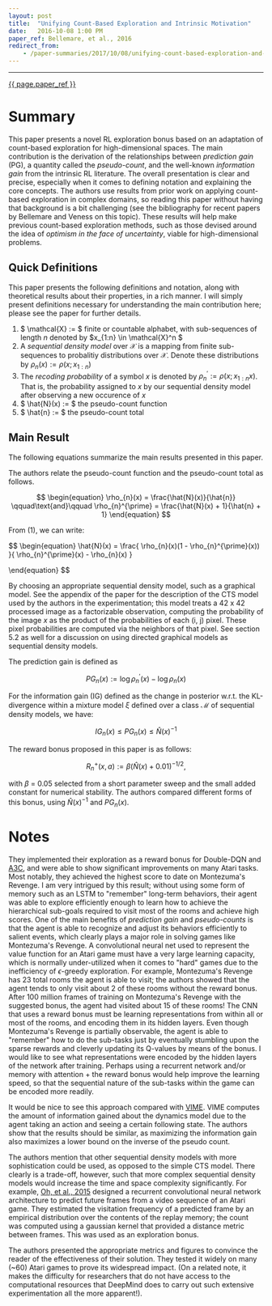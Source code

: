 ```yaml
---
layout: post
title:	"Unifying Count-Based Exploration and Intrinsic Motivation"
date: 	2016-10-08 1:00 PM
paper_ref: Bellemare, et al., 2016
redirect_from: 
    - /paper-summaries/2017/10/08/unifying-count-based-exploration-and-intrinsic-motivation.html
---
```


<script type="text/javascript" async
  src="https://cdn.mathjax.org/mathjax/latest/MathJax.js?config=TeX-MML-AM_CHTML">
</script>

<script type="text/x-mathjax-config">
MathJax.Hub.Config({
  TeX: { equationNumbers: { autoNumber: "AMS" } },
  tex2jax: {inlineMath: [['$','$'], ['\\(','\\)']]}
});
</script>

---
[{{ page.paper_ref }}](https://arxiv.org/abs/1606.01868)


# Summary

This paper presents a novel RL exploration bonus based on an adaptation of count-based exploration for high-dimensional spaces. The main contribution is the derivation of the relationships between *prediction gain* (PG), a quantity called the *pseudo-count*, and the well-known *information gain* from the intrinsic RL literature. The overall presentation is clear and precise, especially when it comes to defining notation and explaining the core concepts. The authors use results from prior work on applying count-based exploration in complex domains, so reading this paper without having that background is a bit challenging (see the bibliography for recent papers by Bellemare and Veness on this topic). These results will help make previous count-based exploration methods, such as those devised around the idea of *optimism in the face of uncertainty*, viable for high-dimensional problems.

## Quick Definitions

This paper presents the following definitions and notation, along with theoretical results about their properties, in a rich manner. I will simply present definitions necessary for understanding the main contribution here; please see the paper for further details. 

1. $ \mathcal{X} := $ finite or countable alphabet, with sub-sequences of length $n$ denoted by $x_{1:n} \in \mathcal{X}^n $
2. A *sequential density model* over $\mathcal{X}$ is a mapping from finite sub-sequences to probalitiy distributions over $\mathcal{X}$. Denote these distributions by $\rho_{n}(x) := \rho(x ; x_{1:n})$
3. The *recoding probability* of a symbol $x$ is denoted by $\rho_{n}^{\prime} := \rho(x ; x_{1:n}x)$. That is, the probability assigned to $x$ by our sequential density model after observing a new occurence of $x$
4. $ \hat{N}(x) := $ the pseudo-count function
5. $ \hat{n} := $ the pseudo-count total

## Main Result

The following equations summarize the main results presented in this paper.

The authors relate the pseudo-count function and the pseudo-count total as follows. 

$$
\begin{equation}
\rho_{n}(x) = \frac{\hat{N}(x)}{\hat{n}} \qquad\text{and}\qquad
\rho_{n}^{\prime} = \frac{\hat{N}(x) + 1}{\hat{n} + 1}
\end{equation}
$$

From (1), we can write: 

$$
\begin{equation}
\hat{N}(x) = \frac{
	\rho_{n}(x)(1 - \rho_{n}^{\prime}(x))
}{
	\rho_{n}^{\prime}(x) - \rho_{n}(x)
}

\end{equation}
$$

By choosing an appropriate sequential density model, such as a graphical model. See the appendix of the paper for the description of the CTS model used by the authors in the experimentation; this model treats a 42 x 42 processed image as a factorizable observation, computing the probability of the image $x$ as the product of the probabilities of each (i, j) pixel. These pixel probabilities are computed via the neighbors of that pixel. See section 5.2 as well for a discussion on using directed graphical models as sequential density models. 

The prediction gain is defined as 

$$
\begin{equation}
PG_{n}(x) := \log \rho_{n}^{\prime}(x) - \log \rho_{n}(x)
\end{equation}
$$

For the information gain (IG) defined as the change in posterior w.r.t. the KL-divergence within a mixture model $\xi$ defined over a class $\mathcal{M}$ of sequential density models, we have: 

$$
\begin{equation}
IG_{n}(x) \le PG_{n}(x) \le \hat{N}(x)^{-1}
\end{equation}
$$

The reward bonus proposed in this paper is as follows: 

$$
\begin{equation}
R_{n}^{+}(x, a) := \beta(\hat{N}(x) + 0.01)^{-1/2} ,
\end{equation}
$$

with $\beta$ = 0.05 selected from a short parameter sweep and the small added constant for numerical stability. The authors compared different forms of this bonus, using $\hat{N}(x)^{-1}$ and $PG_{n}(x)$. 

# Notes

They implemented their exploration as a reward bonus for Double-DQN and [A3C](http://pemami4911.github.io/paper-summaries/2016/08/02/A3C.html), and were able to show significant improvements on many Atari tasks. Most notably, they achieved the highest score to date on Montezuma's Revenge. I am very intrigued by this result; without using some form of memory such as an LSTM to "remember" long-term behaviors, their agent was able to explore efficiently enough to learn how to achieve the hierarchical sub-goals required to visit most of the rooms and achieve high scores. One of the main benefits of *prediction gain* and *pseudo-counts* is that the agent is able to recognize and adjust its behaviors efficiently to salient events, which clearly plays a major role in solving games like Montezuma's Revenge. A convolutional neural net used to represent the value function for an Atari game must have a very large learning capacity, which is normally under-utilized when it comes to "hard" games due to the inefficiency of $\epsilon$-greedy exploration. For example, Montezuma's Revenge has 23 total rooms the agent is able to visit; the authors showed that the agent tends to only visit about 2 of these rooms without the reward bonus. After 100 million frames of training on Montezuma's Revenge with the suggested bonus, the agent had visited about 15 of these rooms! The CNN that uses a reward bonus must be learning representations from within all or most of the rooms, and encoding them in its hidden layers. Even though Montezuma's Revenge is partially observable, the agent is able to "remember" how to do the sub-tasks just by eventually stumbling upon the sparse rewards and cleverly updating its Q-values by means of the bonus. I would like to see what representations were encoded by the hidden layers of the network after training. Perhaps using a recurrent network and/or memory with attention + the reward bonus would help improve the learning speed, so that the sequential nature of the sub-tasks within the game can be encoded more readily.
     
It would be nice to see this approach compared with [VIME](http://pemami4911.github.io/paper-summaries/2016/09/04/VIME.html). VIME computes the amount of information gained about the dynamics model due to the agent taking an action and seeing a certain following state. The authors show that the results should be similar, as maximizing the information gain also maximizes a lower bound on the inverse of the pseudo count. 

The authors mention that other sequential density models with more sophistication could be used, as opposed to the simple CTS model. There clearly is a trade-off, however, such that more complex sequential density models would increase the time and space complexity significantly. For example, [Oh, et al., 2015](https://arxiv.org/abs/1507.08750) designed a recurrent convolutional neural network architecture to predict future frames from a video sequence of an Atari game. They estimated the visitation frequency of a predicted frame by an empirical distribution over the contents of the replay memory; the count was computed using a gaussian kernel that provided a distance metric between frames. This was used as an exploration bonus.    

The authors presented the appropriate metrics and figures to convince the reader of the effectiveness of their solution. They tested it widely on many (~60) Atari games to prove its widespread impact. (On a related note, it makes the difficulty for researchers that do not have access to the computational resources that DeepMind does to carry out such extensive experimentation all the more apparent!).